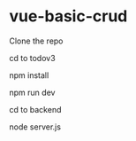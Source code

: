 # vue-basic-crud

Clone the repo

cd to todov3

npm install

npm run dev

cd to backend

node server.js

